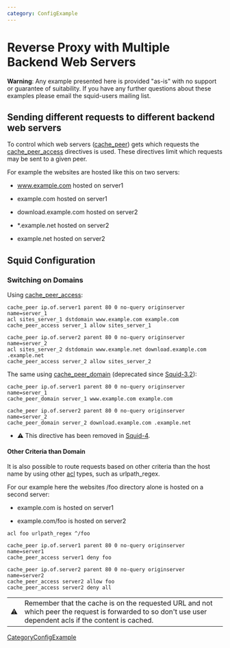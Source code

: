 ```yaml
---
category: ConfigExample
---
```

# Reverse Proxy with Multiple Backend Web Servers

**Warning**: Any example presented here is provided "as-is" with no
support or guarantee of suitability. If you have any further questions
about these examples please email the squid-users mailing list.

## Sending different requests to different backend web servers

To control which web servers
([cache\_peer](http://www.squid-cache.org/Doc/config/cache_peer)) gets
which requests the
[cache\_peer\_access](http://www.squid-cache.org/Doc/config/cache_peer_access)
directives is used. These directives limit which requests may be sent to
a given peer.

For example the websites are hosted like this on two servers:

  - www.example.com hosted on server1

  - example.com hosted on server1

  - download.example.com hosted on server2

  - \*.example.net hosted on server2

  - example.net hosted on server2

## Squid Configuration

### Switching on Domains

Using
[cache\_peer\_access](http://www.squid-cache.org/Doc/config/cache_peer_access):

    cache_peer ip.of.server1 parent 80 0 no-query originserver name=server_1
    acl sites_server_1 dstdomain www.example.com example.com
    cache_peer_access server_1 allow sites_server_1
    
    cache_peer ip.of.server2 parent 80 0 no-query originserver name=server_2
    acl sites_server_2 dstdomain www.example.net download.example.com .example.net
    cache_peer_access server_2 allow sites_server_2

The same using
[cache\_peer\_domain](http://www.squid-cache.org/Doc/config/cache_peer_domain)
(deprecated since
[Squid-3.2](/Releases/Squid-3.2)):

    cache_peer ip.of.server1 parent 80 0 no-query originserver name=server_1
    cache_peer_domain server_1 www.example.com example.com
    
    cache_peer ip.of.server2 parent 80 0 no-query originserver name=server_2
    cache_peer_domain server_2 download.example.com .example.net

  - ⚠️
    This directive has been removed in
    [Squid-4](/Releases/Squid-4).

#### Other Criteria than Domain

It is also possible to route requests based on other criteria than the
host name by using other
[acl](http://www.squid-cache.org/Doc/config/acl) types, such as
urlpath\_regex.

For our example here the websites /foo directory alone is hosted on a
second server:

  - example.com is hosted on server1

  - example.com/foo is hosted on server2

<!-- end list -->

    acl foo urlpath_regex ^/foo
    
    cache_peer ip.of.server1 parent 80 0 no-query originserver name=server1
    cache_peer_access server1 deny foo
    
    cache_peer ip.of.server2 parent 80 0 no-query originserver name=server2
    cache_peer_access server2 allow foo
    cache_peer_access server2 deny all

|                                                                      |                                                                                                                                                           |
| -------------------------------------------------------------------- | --------------------------------------------------------------------------------------------------------------------------------------------------------- |
| ⚠️ | Remember that the cache is on the requested URL and not which peer the request is forwarded to so don't use user dependent acls if the content is cached. |

[CategoryConfigExample](/CategoryConfigExample)
